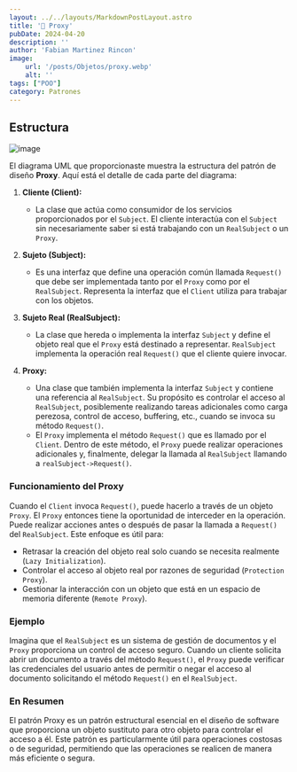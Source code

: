 ```yaml
---
layout: ../../layouts/MarkdownPostLayout.astro
title: '📡 Proxy'
pubDate: 2024-04-20
description: ''
author: 'Fabian Martinez Rincon'
image:
    url: '/posts/Objetos/proxy.webp'
    alt: ''
tags: ["POO"]
category: Patrones
---
```



## Estructura

![image](https://github.com/Fabian-Martinez-Rincon/Fabian-Martinez-Rincon/assets/55964635/9bf9a870-344d-4070-93d1-796fc49082a3)

El diagrama UML que proporcionaste muestra la estructura del patrón de diseño **Proxy**. Aquí está el detalle de cada parte del diagrama:

1. **Cliente (Client):**
   - La clase que actúa como consumidor de los servicios proporcionados por el `Subject`. El cliente interactúa con el `Subject` sin necesariamente saber si está trabajando con un `RealSubject` o un `Proxy`.

2. **Sujeto (Subject):**
   - Es una interfaz que define una operación común llamada `Request()` que debe ser implementada tanto por el `Proxy` como por el `RealSubject`. Representa la interfaz que el `Client` utiliza para trabajar con los objetos.

3. **Sujeto Real (RealSubject):**
   - La clase que hereda o implementa la interfaz `Subject` y define el objeto real que el `Proxy` está destinado a representar. `RealSubject` implementa la operación real `Request()` que el cliente quiere invocar.

4. **Proxy:**
   - Una clase que también implementa la interfaz `Subject` y contiene una referencia al `RealSubject`. Su propósito es controlar el acceso al `RealSubject`, posiblemente realizando tareas adicionales como carga perezosa, control de acceso, buffering, etc., cuando se invoca su método `Request()`.
   - El `Proxy` implementa el método `Request()` que es llamado por el `Client`. Dentro de este método, el `Proxy` puede realizar operaciones adicionales y, finalmente, delegar la llamada al `RealSubject` llamando a `realSubject->Request()`.

### Funcionamiento del Proxy

Cuando el `Client` invoca `Request()`, puede hacerlo a través de un objeto `Proxy`. El `Proxy` entonces tiene la oportunidad de interceder en la operación. Puede realizar acciones antes o después de pasar la llamada a `Request()` del `RealSubject`. Este enfoque es útil para:

- Retrasar la creación del objeto real solo cuando se necesita realmente (`Lazy Initialization`).
- Controlar el acceso al objeto real por razones de seguridad (`Protection Proxy`).
- Gestionar la interacción con un objeto que está en un espacio de memoria diferente (`Remote Proxy`).

### Ejemplo

Imagina que el `RealSubject` es un sistema de gestión de documentos y el `Proxy` proporciona un control de acceso seguro. Cuando un cliente solicita abrir un documento a través del método `Request()`, el `Proxy` puede verificar las credenciales del usuario antes de permitir o negar el acceso al documento solicitando el método `Request()` en el `RealSubject`.

### En Resumen

El patrón Proxy es un patrón estructural esencial en el diseño de software que proporciona un objeto sustituto para otro objeto para controlar el acceso a él. Este patrón es particularmente útil para operaciones costosas o de seguridad, permitiendo que las operaciones se realicen de manera más eficiente o segura.